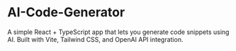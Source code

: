 # AI-Code-Generator
A simple React + TypeScript app that lets you generate code snippets using AI. Built with Vite, Tailwind CSS, and OpenAI API integration.
